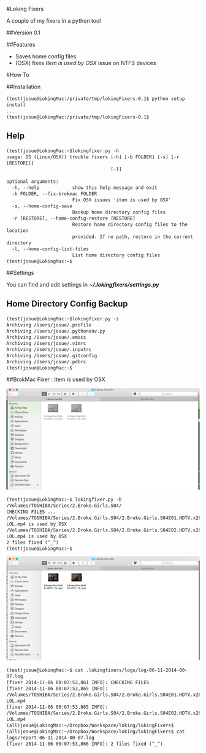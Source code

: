 #Loking Fixers

A couple of my fixers in a python tool

##Version 0.1

##Features

* Saves home config files
* (OSX) fixes *Item is used by OSX* issue on NTFS devices

#How To

##Installation

```shell
(test)josue@LokingMac:/private/tmp/lokingFixers-0.1$ python setup install
...
(test)josue@LokingMac:/private/tmp/lokingFixers-0.1$
```

## Help

```shell
(test)josue@LokingMac:~$lokingfixer.py -h
usage: OS (Linux/OSX)) trouble fixers [-h] [-b FOLDER] [-s] [-r [RESTORE]]
                                      [-l]

optional arguments:
  -h, --help            show this help message and exit
  -b FOLDER, --fix-brokmac FOLDER
                        Fix OSX issues 'item is used by OSX'
  -s, --home-config-save
                        Backup home directory config files
  -r [RESTORE], --home-config-restore [RESTORE]
                        Restore home directory config files to the location
                        provided. If no path, restore in the current directory
  -l, --home-config-list-files
                        List home directory config files
(test)josue@LokingMac:~$
```

##Settings

You can find and edit settings in ***~/.lokingfixers/settings.py***

## Home Directory Config Backup

```shell
(test)josue@LokingMac:~$lokingfixer.py -s
Archiving /Users/josue/.profile
Archiving /Users/josue/.pythonenv.py
Archiving /Users/josue/.emacs
Archiving /Users/josue/.vimrc
Archiving /Users/josue/.inputrc
Archiving /Users/josue/.gitconfig
Archiving /Users/josue/.pdbrc
(test)josue@LokingMac:~$
```

##BrokMac Fixer : Item is used by OSX

![Alt macBrok1](static/brokMac1.png)

```shell
(test)josue@LokingMac:~$ lokingfixer.py -b /Volumes/TOSHIBA/Series/2.Broke.Girls.S04/
CHECKING FILES ...
/Volumes/TOSHIBA/Series/2.Broke.Girls.S04/2.Broke.Girls.S04E01.HDTV.x264-LOL.mp4 is used by OSX
/Volumes/TOSHIBA/Series/2.Broke.Girls.S04/2.Broke.Girls.S04E02.HDTV.x264-LOL.mp4 is used by OSX
2 files fixed (^_^)
(test)josue@LokingMac:~$
```

![Alt macBrok2](static/brokMac2.png)

```shell
(test)josue@LokingMac:~$ cat .lokingfixers/logs/log-06-11-2014-00-07.log
[fixer 2014-11-06 00:07:53,861 INFO]: CHECKING FILES
[fixer 2014-11-06 00:07:53,865 INFO]: /Volumes/TOSHIBA/Series/2.Broke.Girls.S04/2.Broke.Girls.S04E01.HDTV.x264-LOL.mp4
[fixer 2014-11-06 00:07:53,865 INFO]: /Volumes/TOSHIBA/Series/2.Broke.Girls.S04/2.Broke.Girls.S04E02.HDTV.x264-LOL.mp4
(all)josue@LokingMac:~/Dropbox/Workspace/loking/lokingFixers$
(all)josue@LokingMac:~/Dropbox/Workspace/loking/lokingFixers$ cat logs/report-06-11-2014-00-07.log
[fixer 2014-11-06 00:07:53,866 INFO]: 2 files fixed (^_^)
```